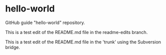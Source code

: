 # hello-world
GitHub guide "hello-world" repository.

This is a test edit of the README.md file in the readme-edits branch.

This is a test edit of the README.md file in the 'trunk' using the Subversion
bridge.

